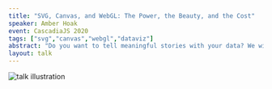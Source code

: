 ```yaml
---
title: "SVG, Canvas, and WebGL: The Power, the Beauty, and the Cost"
speaker: Amber Hoak
event: CascadiaJS 2020
tags: ["svg","canvas","webgl","dataviz"]
abstract: "Do you want to tell meaningful stories with your data? We will explore the path towards building gpu-performant custom visuals, overcoming pain points, and navigating the tooling landscape in SVG, canvas, and webGL."
layout: talk
---
```

![talk illustration](https://2020.cascadiajs.com/images/speakers/amber-hoak-illustration.png)
